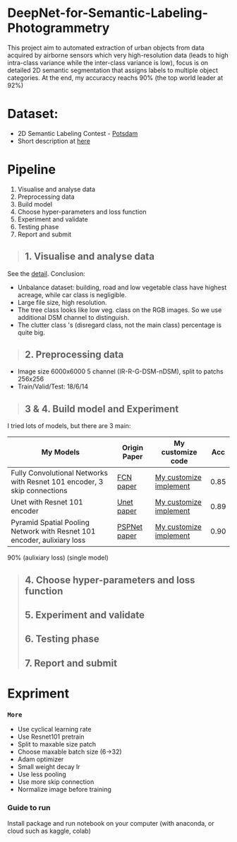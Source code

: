 # DeepNet-for-Semantic-Labeling-Photogrammetry

This project aim to automated extraction of urban objects from data acquired by airborne sensors which very high-resolution data (leads to high intra-class variance while the inter-class variance is low), focus is on detailed 2D semantic segmentation that assigns labels to multiple object categories. At the end, my accuraccy reachs 90% (the top world leader at  92%)

# Dataset: 
* 2D Semantic Labeling Contest - [Potsdam](http://www2.isprs.org/commissions/comm3/wg4/2d-sem-label-potsdam.html)
* Short description at [here](https://github.com/damminhtien/deepnet-for-semantic-labeling-photogrammetry/blob/master/dataset_description.md)

# Pipeline
1. Visualise and analyse data
2. Preprocessing data
3. Build model
4. Choose hyper-parameters and loss function
5. Experiment and validate
6. Testing phase
7. Report and submit

> ## 1. Visualise and analyse data
See the [detail](https://github.com/damminhtien/deepnet-for-semantic-labeling-photogrammetry/blob/master/Insight-data-potsdam.ipynb).
Conclusion:
* Unbalance dataset: building, road and low vegetable class have highest acreage, while car class is negligible. 
* Large file size, high resolution.
* The tree class looks like low veg. class on the RGB images. So we use additional DSM channel to distinguish.
* The clutter class 's (disregard class, not the main class) percentage is quite big.

> ## 2. Preprocessing data
* Image size 6000x6000 5 channel (IR-R-G-DSM-nDSM), split to patchs 256x256
* Train/Valid/Test: 18/6/14

> ## 3 & 4. Build model and Experiment
I tried lots of models, but there are 3 main:

| My Models                                                                | Origin Paper     | My customize code                                                                                                                                   | Acc  |
|--------------------------------------------------------------------------|------------------|-----------------------------------------------------------------------------------------------------------------------------------------------------|------|
| Fully Convolutional Networks with Resnet 101 encoder, 3 skip connections | [FCN paper]()    | [My customize implement](https://github.com/damminhtien/deepnet-for-semantic-labeling-photogrammetry/blob/master/model_script/fcn-resnet101-3sc.py) | 0.85 |
| Unet with Resnet 101 encoder                                             | [Unet paper]()   | [My customize implement]()                                                                                                                          | 0.89 |
| Pyramid Spatial Pooling Network with Resnet 101 encoder, aulixiary loss  | [PSPNet paper]() | [My customize implement]()                                                                                                                          | 0.90 |                                                                                                                      |
90% (aulixiary loss) (single model)
> ## 4. Choose hyper-parameters and loss function
> ## 5. Experiment and validate
> ## 6. Testing phase
> ## 7. Report and submit

# Expriment


### `More`
* Use cyclical learning rate
* Use Resnet101 pretrain
* Split to maxable size patch
* Choose maxable batch size (6->32)
* Adam optimizer
* Small weight decay lr
* Use less pooling
* Use more skip connection
* Normalize image before training

### Guide to run
Install package and run notebook on your computer (with anaconda, or cloud such as kaggle, colab)
